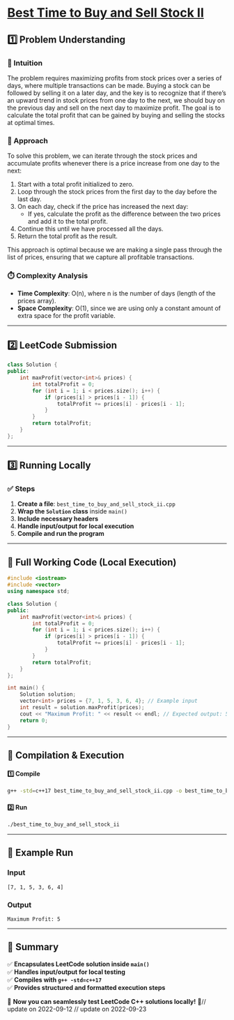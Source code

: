 # **[Best Time to Buy and Sell Stock II](https://leetcode.com/problems/best-time-to-buy-and-sell-stock-ii/description/)**  

## **1️⃣ Problem Understanding**  
### **📌 Intuition**  
The problem requires maximizing profits from stock prices over a series of days, where multiple transactions can be made. Buying a stock can be followed by selling it on a later day, and the key is to recognize that if there’s an upward trend in stock prices from one day to the next, we should buy on the previous day and sell on the next day to maximize profit. The goal is to calculate the total profit that can be gained by buying and selling the stocks at optimal times.  

### **🚀 Approach**  
To solve this problem, we can iterate through the stock prices and accumulate profits whenever there is a price increase from one day to the next:
1. Start with a total profit initialized to zero.
2. Loop through the stock prices from the first day to the day before the last day.
3. On each day, check if the price has increased the next day:
   - If yes, calculate the profit as the difference between the two prices and add it to the total profit.
4. Continue this until we have processed all the days.
5. Return the total profit as the result.

This approach is optimal because we are making a single pass through the list of prices, ensuring that we capture all profitable transactions.

### **⏱️ Complexity Analysis**  
- **Time Complexity**: O(n), where n is the number of days (length of the prices array).  
- **Space Complexity**: O(1), since we are using only a constant amount of extra space for the profit variable.

---  

## **2️⃣ LeetCode Submission**  
```cpp
class Solution {
public:
    int maxProfit(vector<int>& prices) {
        int totalProfit = 0;
        for (int i = 1; i < prices.size(); i++) {
            if (prices[i] > prices[i - 1]) {
                totalProfit += prices[i] - prices[i - 1];
            }
        }
        return totalProfit;
    }
};  
```  

---  

## **3️⃣ Running Locally**  
### **✅ Steps**  
1. **Create a file**: `best_time_to_buy_and_sell_stock_ii.cpp`  
2. **Wrap the `Solution` class** inside `main()`  
3. **Include necessary headers**  
4. **Handle input/output for local execution**  
5. **Compile and run the program**  

---  

## **📝 Full Working Code (Local Execution)**  
```cpp
#include <iostream>
#include <vector>
using namespace std;

class Solution {
public:
    int maxProfit(vector<int>& prices) {
        int totalProfit = 0;
        for (int i = 1; i < prices.size(); i++) {
            if (prices[i] > prices[i - 1]) {
                totalProfit += prices[i] - prices[i - 1];
            }
        }
        return totalProfit;
    }
};

int main() {
    Solution solution;
    vector<int> prices = {7, 1, 5, 3, 6, 4}; // Example input
    int result = solution.maxProfit(prices);
    cout << "Maximum Profit: " << result << endl; // Expected output: 5
    return 0;
}  
```  

---  

## **🔧 Compilation & Execution**  
#### **1️⃣ Compile**  
```bash
g++ -std=c++17 best_time_to_buy_and_sell_stock_ii.cpp -o best_time_to_buy_and_sell_stock_ii
```  

#### **2️⃣ Run**  
```bash
./best_time_to_buy_and_sell_stock_ii
```  

---  

## **🎯 Example Run**  
### **Input**  
```
[7, 1, 5, 3, 6, 4]
```  
### **Output**  
```
Maximum Profit: 5
```  

---  

## **📌 Summary**  
✅ **Encapsulates LeetCode solution inside `main()`**  
✅ **Handles input/output for local testing**  
✅ **Compiles with `g++ -std=c++17`**  
✅ **Provides structured and formatted execution steps**  

🚀 **Now you can seamlessly test LeetCode C++ solutions locally!** 🚀// update on 2022-09-12
// update on 2022-09-23
